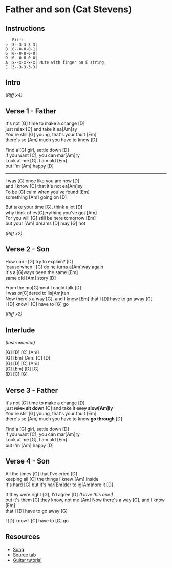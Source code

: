 # Father and son (Cat Stevens)

## Instructions

```
   Riff:
e |3--3-3-3-3|
B |0--0-0-0-1|
G |0--0-0-0-0|
D |0--0-0-0-0|
A |x--x-x-x-x| Mute with finger on E string
E |3--3-3-3-3|
```

## Intro

_(Riff x4)_

## Verse 1 - Father

It's not [G] time to make a change [D]  
just relax [C] and take it ea[Am]sy  
You're still [G] young, that's your fault [Em]  
there's so [Am] much you have to know [D]

Find a [G] girl, settle down [D]  
if you want [C], you can mar[Am]ry  
Look at me [G], I am old [Em]  
but I'm [Am] happy [D]

---

I was [G] once like you are now [D]  
and I know [C] that it's not ea[Am]sy  
To be [G] calm when you've found [Em]  
something [Am] going on [D]

But take your time [G], think a lot [D]  
why think of ev[C]erything you've got [Am]  
For you will [G] still be here tomorrow [Em]  
but your [Am] dreams [D] may [G] not

_(Riff x2)_

## Verse 2 - Son

How can I [G] try to explain? [D]  
'cause when I [C] do he turns a[Am]way again  
It's al[G]ways been the same [Em]  
same old [Am] story [D]

From the mo[G]ment I could talk [D]  
I was or[C]dered to lis[Am]ten  
Now there's a way [G], and I know [Em] that I [D] have to go away [G]  
I [D] know I [C] have to [G] go

_(Riff x2)_

## Interlude

_(Instrumental)_

[G] [D] [C] [Am]  
[G] [Em] [Am] [C] [D]  
[G] [D] [C] [Am]  
[G] [Em] [D] [G]  
[D] [C] [G]

## Verse 3 - Father

It's not [G] time to make a change [D]  
just ~~relax~~ **sit down** [C] and take it ~~easy~~ **slow[Am]ly**  
You're still [G] young, that's your fault [Em]  
there's so [Am] much you have to ~~know~~ **go through** [D]

Find a [G] girl, settle down [D]  
if you want [C], you can mar[Am]ry  
Look at me [G], I am old [Em]  
but I'm [Am] happy [D]

## Verse 4 - Son

All the times [G] that I've cried [D]  
keeping all [C] the things I knew [Am] inside  
It's hard [G]
but it's har[Em]der to ig[Am]nore it [D]

If they were right [G], I'd agree [D] _(I love this one!)_  
but it's them [C] they know, not me [Am]
Now there's a way [G], and I know [Em]  
that I [D] have to go away [G]

I [D] know I [C] have to [G] go

## Resources

- [Song](https://www.youtube.com/watch?v=P6zaCV4niKk)
- [Source tab](https://tabs.ultimate-guitar.com/tab/cat-stevens/father-and-son-chords-84491)
- [Guitar tutorial](https://www.youtube.com/watch?v=fP7VC-2J_Ok)
